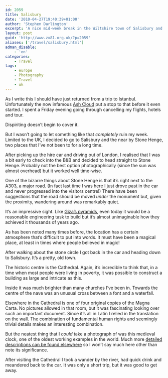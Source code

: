 ```yaml
---
id: 2059
title: Salisbury
date: '2010-04-27T19:40:39+01:00'
author: 'Stephen Darlington'
excerpt: 'A nice mid-week break in the Wiltshire town of Salisbury and the nearby Stone Henge monument.'
layout: post
guid: 'http://www.zx81.org.uk/?p=2059'
aliases: ['/travel/salisbury.html']
adman_disable:
    - 'on'
categories:
    - Travel
tags:
    - europe
    - Photography
    - Travel
    - uk
---
```


As I write this I should have just returned from a trip to Istanbul. Unfortunately the now infamous [Ash Cloud](http://news.bbc.co.uk/1/hi/uk/8624464.stm) put a stop to that before it even started. I spent a Friday evening going through cancelling my flights, hotels and tour.

Dispiriting doesn’t begin to cover it.

But I wasn’t going to let something like that *completely* ruin my week. Limited to the UK, I decided to go to Salisbury and the near by Stone Henge, two places that I’ve not been to for a long time.

After picking up the hire car and driving out of London, I realised that I was a bit early to check into the B&amp;B and decided to head straight to Stone Henge. Probably not the best option photographically (since the sun was almost overhead) but it worked well time-wise.

One of the bizarre things about Stone Henge is that it’s right next to the A303, a major road. (In fact last time I was here I just drove past in the car and never progressed into the visitors centre!) There have been suggestions that the road should be moved *under* the monument but, given the proximity, wandering around was remarkably quiet.

It’s an impressive sight. Like [Giza’s pyramids](/travel/egypt-cairo.html), even today it would be a reasonable engineering task to build but it’s almost unimaginable how they achieved it thousands of years ago.

As has been noted many times before, the location has a certain atmosphere that’s difficult to put into words. It must have been a magical place, at least in times where people believed in magic!

After walking about the stone circle I got back in the car and heading down to Salisbury. It’s a pretty, old town.

The historic centre is the Cathedral. Again, it’s incredible to think that, in a time when most people were living in poverty, it was possible to construct a building as large and intricate as this.

Inside it was much brighter than many churches I’ve been in. Towards the centre of the nave was an unusual cross between a font and a waterfall.

Elsewhere in the Cathedral is one of four original copies of the Magna Carta. No pictures allowed in that room, but it was fascinating looking over such an important document. Since it’s all in Latin I relied in the translation on the wall. The combination of fundamental human rights and seemingly trivial details makes an interesting combination.

But the neatest thing that I *could* take a photograph of was this medieval clock, one of the oldest working examples in the world. Much more [detailed descriptions can be found elsewhere](http://en.wikipedia.org/wiki/Salisbury_cathedral_clock) so I won’t say much here other than note its significance.

After visiting the Cathedral I took a wander by the river, had quick drink and meandered back to the car. It was only a short trip, but it was good to get away.